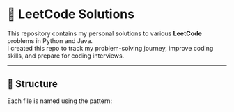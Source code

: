 # 🧠 LeetCode Solutions

This repository contains my personal solutions to various **LeetCode** problems in Python and Java.  
I created this repo to track my problem-solving journey, improve coding skills, and prepare for coding interviews.

---

## 📁 Structure

Each file is named using the pattern:


